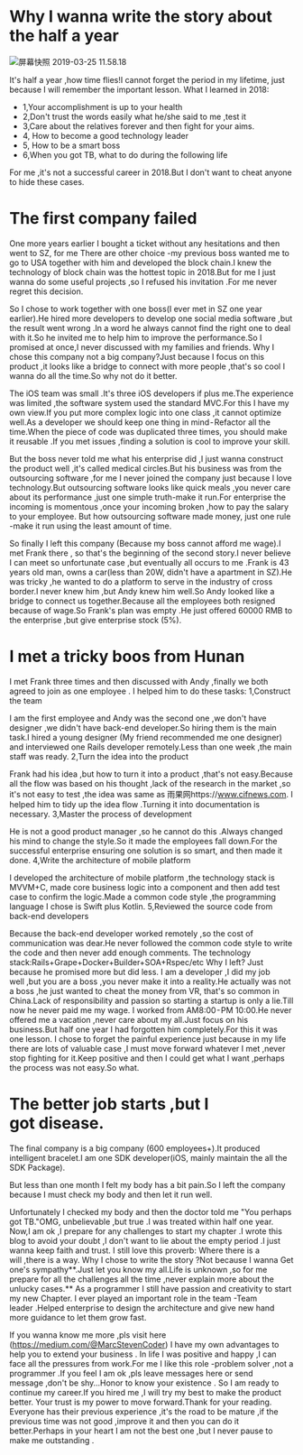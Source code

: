 # Why I wanna write the story about the half a year
![屏幕快照 2019-03-25 11.58.18](media/15536465513033/%E5%B1%8F%E5%B9%95%E5%BF%AB%E7%85%A7%202019-03-25%2011.58.18.png)

It's half a year ,how time flies!I cannot forget the period in my lifetime, just because I will remember the important lesson.
What I learned in 2018:

* 1,Your accomplishment is up to your health
* 2,Don't trust the words easily what he/she said to me ,test it
* 3,Care about the relatives forever and then fight for your aims.
* 4, How to become a good technology leader
* 5, How to be a smart boss
* 6,When you got TB, what to do during the following life

For me ,it's not a successful career in 2018.But I don't want to cheat anyone to hide these cases.
# The first company failed
  One more years earlier I bought a ticket without any hesitations and then went to SZ, for me There are other choice -my previous boss wanted me to go to USA together with him and developed the block chain.I knew the technology of block chain was the hottest topic in 2018.But for me I just wanna do some useful projects ,so I refused his invitation .For me never regret this decision.

  So I chose to work together with one boss(I ever met in SZ one year earlier).He hired more developers to develop one social media software ,but the result went wrong .In a word he always cannot find the right one to deal with it.So he invited me to help him to improve the performance.So I promised at once,I never discussed with my families and friends.
Why I chose this company not a big company?Just because I focus on this product ,it looks like a bridge to connect with more people ,that's so cool I wanna do all the time.So why not do it better.

  The iOS team was small .It's three iOS developers if plus me.The experience was limited ,the software system used the standard MVC.For this I have my own view.If you put more complex logic into one class ,it cannot optimize well.As a developer we should keep one thing in mind - Refactor all the time.When the piece of code was duplicated three times, you should make it reusable .If you met issues ,finding a solution is cool to improve your skill.
  
  But the boss never told me what his enterprise did ,I just wanna construct the product well ,it's called medical circles.But his business was from the outsourcing software ,for me I never joined the company just because I love technology.But outsourcing software looks like quick meals ,you never care about its performance ,just one simple truth-make it run.For enterprise the incoming is momentous ,once your incoming broken ,how to pay the salary to your employee. But how outsourcing software made money, just one rule -make it run using the least amount of time.
  
  So finally I left this company (Because my boss cannot afford me wage).I met Frank there , so that's the beginning of the second story.I never believe I can meet so unfortunate case ,but eventually all occurs to me .Frank is 43 years old man, owns a car(less than 20W, didn't have a apartment in SZ).He was tricky ,he wanted to do a platform to serve in the industry of cross border.I never knew him ,but Andy knew him well.So Andy looked like a bridge to connect us together.Because all the employees both resigned because of wage.So Frank's plan was empty .He just offered 60000 RMB to the enterprise ,but give enterprise stock (5%).
# I met a tricky boos from Hunan
I met Frank three times and then discussed with Andy ,finally we both agreed to join as one employee .
I helped him to do these tasks:
1,Construct the team

I am the first employee and Andy was the second one ,we don't have designer ,we didn't have back-end developer.So hiring them is the main task.I hired a young designer (My friend recommended me one designer) and interviewed one Rails developer remotely.Less than one week ,the main staff was ready.
2,Turn the idea into the product

Frank had his idea ,but how to turn it into a product ,that's not easy.Because all the flow was based on his thought ,lack of the research in the market ,so it's not easy to test ,the idea was same as 雨果网https://www.cifnews.com.
I helped him to tidy up the idea flow .Turning it into documentation is necessary.
3,Master the process of development

He is not a good product manager ,so he cannot do this .Always changed his mind to change the style.So it made the employees fall down.For the successful enterprise ensuring one solution is so smart, and then made it done.
4,Write the architecture of mobile platform

I developed the architecture of mobile platform ,the technology stack is MVVM+C, made core business logic into a component and then add test case to confirm the logic.Made a common code style ,the programming language I chose is Swift plus Kotlin.
5,Reviewed the source code from back-end developers

Because the back-end developer worked remotely ,so the cost of communication was dear.He never followed the common code style to write the code and then never add enough comments.
The technology stack:Rails+Grape+Docker+Builder+SOA+Rspec/etc
Why I left?
Just because he promised more but did less. I am a developer ,I did my job well ,but you are a boss ,you never make it into a reality.He actually was not a boss ,he just wanted to cheat the money from VR, that's so common in China.Lack of responsibility and passion so starting a startup is only a lie.Till now he never paid me my wage.
I worked from AM8:00 - PM 10:00.He never offered me a vacation ,never care about my all.Just focus on his business.But half one year I had forgotten him completely.For this it was one lesson.
I chose to forget the painful experience just because in my life there are lots of valuable case ,I must move forward whatever I met ,never stop fighting for it.Keep positive and then I could get what I want ,perhaps the process was not easy.So what.
# The better job starts ,but I got disease.
  The final company is a big company (600 employees+).It produced intelligent bracelet.I am one SDK developer(iOS, mainly maintain the all the SDK Package).

  But less than one month I felt my body has a bit pain.So I left the company because I must check my body and then let it run well.
  
  Unfortunately I checked my body and then the doctor told me "You perhaps got TB."OMG, unbelievable ,but true .I was treated within half one year.
  Now,I am ok ,I prepare for any challenges to start my chapter .I wrote this blog to avoid your doubt ,I don't want to lie about the empty period .I just wanna keep faith and trust.
  I still love this proverb:
Where there is a will ,there is a way.
Why I chose to write the story ?Not because I wanna Get one's sympathy**.Just let you know my all.Life is unknown ,so for me prepare for all the challenges all the time ,never explain more about the unlucky cases.**
As a programmer I still have passion and creativity to start my new Chapter.
I ever played an important role in the team -Team leader .Helped enterprise to design the architecture and give new hand more guidance to let them grow fast.

  If you wanna know me more ,pls visit here (https://medium.com/@MarcStevenCoder)
  I have my own advantages to help you to extend your business .
  In life I was positive and happy ,I can face all the pressures from work.For me I like this role -problem solver ,not a programmer .If you feel I am ok ,pls leave messages here or send message ,don't be shy…Honor to know your existence .
So I am ready to continue my career.If you hired me ,I will try my best to make the product better. Your trust is my power to move forward.Thank for your reading.
  Everyone has their previous experience ,it's the road to be mature ,if the previous time was not good ,improve it and then you can do it better.Perhaps in your heart I am not the best one ,but I never pause to make me outstanding .

